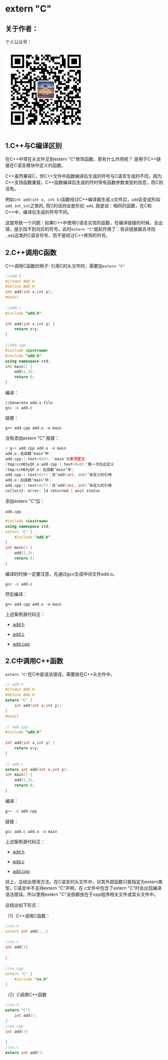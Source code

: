 # extern "C"

## 关于作者：

个人公众号：

![](../img/wechat.jpg)

## 1.C++与C编译区别

在C++中常在头文件见到extern "C"修饰函数，那有什么作用呢？ 是用于C++链接在C语言模块中定义的函数。

C++虽然兼容C，但C++文件中函数编译后生成的符号与C语言生成的不同。因为C++支持函数重载，C++函数编译后生成的符时带有函数参数类型的信息，而C则没有。

例如`int add(int a, int b)`函数经过C++编译器生成.o文件后，`add`会变成形如`add_int_int`之类的, 而C的话则会是形如`_add`, 就是说：相同的函数，在C和C++中，编译后生成的符号不同。

这就导致一个问题：如果C++中使用C语言实现的函数，在编译链接的时候，会出错，提示找不到对应的符号。此时`extern "C"`就起作用了：告诉链接器去寻找`_add`这类的C语言符号，而不是经过C++修饰的符号。

## 2.C++调用C函数

C++调用C函数的例子: 引用C的头文件时，需要加`extern "C"`

```c++
//add.h
#ifndef ADD_H
#define ADD_H
int add(int x,int y);
#endif

//add.c
#include "add.h"

int add(int x,int y) {
    return x+y;
}

//add.cpp
#include <iostream>
#include "add.h"
using namespace std;
int main() {
    add(2,3);
    return 0;
}
```

编译：

```
//Generate add.o file
gcc -c add.c
```

链接：

```
g++ add.cpp add.o -o main
```

没有添加extern "C" 报错：

```c++
> g++ add.cpp add.o -o main                                   
add.o：在函数‘main’中：
add.cpp:(.text+0x0): `main'被多次定义
/tmp/ccH65yQF.o:add.cpp:(.text+0x0)：第一次在此定义
/tmp/ccH65yQF.o：在函数‘main’中：
add.cpp:(.text+0xf)：对‘add(int, int)’未定义的引用
add.o：在函数‘main’中：
add.cpp:(.text+0xf)：对‘add(int, int)’未定义的引用
collect2: error: ld returned 1 exit status
```

添加extern "C"后：

`add.cpp`

```c++
#include <iostream>
using namespace std;
extern "C" {
    #include "add.h"
}
int main() {
    add(2,3);
    return 0;
}
```

编译的时候一定要注意，先通过gcc生成中间文件add.o。

```
gcc -c add.c 
```

然后编译：

```
g++ add.cpp add.o -o main
```

上述案例源代码见：

- [add.h](extern_c++/add.h)

- [add.c](extern_c++/add.c)

- [add.cpp](extern_c++/add.cpp)

## 2.C中调用C++函数

`extern "C"`在C中是语法错误，需要放在C++头文件中。

```c
// add.h
#ifndef ADD_H
#define ADD_H
extern "C" {
    int add(int x,int y);
}
#endif

// add.cpp
#include "add.h"

int add(int x,int y) {
    return x+y;
}

// add.c
extern int add(int x,int y);
int main() {
    add(2,3);
    return 0;
}
```

编译：

```c
g++ -c add.cpp
```

链接：

```
gcc add.c add.o -o main
```

上述案例源代码见：

- [add.h](extern_c/add.h)

- [add.c](extern_c/add.c)

- [add.cpp](extern_c/add.cpp)

综上，总结出使用方法，在C语言的头文件中，对其外部函数只能指定为extern类型，C语言中不支持extern "C"声明，在.c文件中包含了extern "C"时会出现编译语法错误。所以使用extern "C"全部都放在于cpp程序相关文件或其头文件中。

总结出如下形式：

（1）C++调用C函数：

```c++
//xx.h
extern int add(...)

//xx.c
int add(){
    
}

//xx.cpp
extern "C" {
    #include "xx.h"
}
```

（2）C调用C++函数

```c
//xx.h
extern "C"{
    int add();
}
//xx.cpp
int add(){
    
}
//xx.c
extern int add();
```

